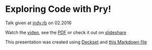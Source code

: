 # Exploring Code with Pry!

Talk given at [indy.rb][indyrb] on 02.2016

Watch the [video][video],
see the [PDF][pdf] or check it out on [slideshare][slideshare]

This presentation was created using [Deckset][deckset] and [this Markdown file](slides.md)

[indyrb]: https://twitter.com/indyrb
[video]: https://youtu.be/G32gcUXZAw0
[pdf]: exploring_code_with_pry.pdf
[slideshare]: http://www.slideshare.net/claytron/exploring-code-with-pry
[deckset]: http://www.decksetapp.com/
